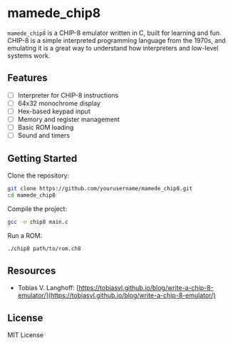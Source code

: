 # mamede_chip8

`mamede_chip8` is a CHIP-8 emulator written in C, built for learning and fun. CHIP-8 is a simple interpreted programming language from the 1970s, and emulating it is a great way to understand how interpreters and low-level systems work.

## Features

- [ ] Interpreter for CHIP-8 instructions
- [ ] 64x32 monochrome display
- [ ] Hex-based keypad input
- [ ] Memory and register management
- [ ] Basic ROM loading
- [ ] Sound and timers

## Getting Started

Clone the repository:

```bash
git clone https://github.com/yourusername/mamede_chip8.git
cd mamede_chip8
```

Compile the project:

```bash
gcc -o chip8 main.c
```

Run a ROM:

```bash
./chip8 path/to/rom.ch8
```

## Resources

- Tobias V. Langhoff: [https://tobiasvl.github.io/blog/write-a-chip-8-emulator/](https://tobiasvl.github.io/blog/write-a-chip-8-emulator/)

## License

MIT License
